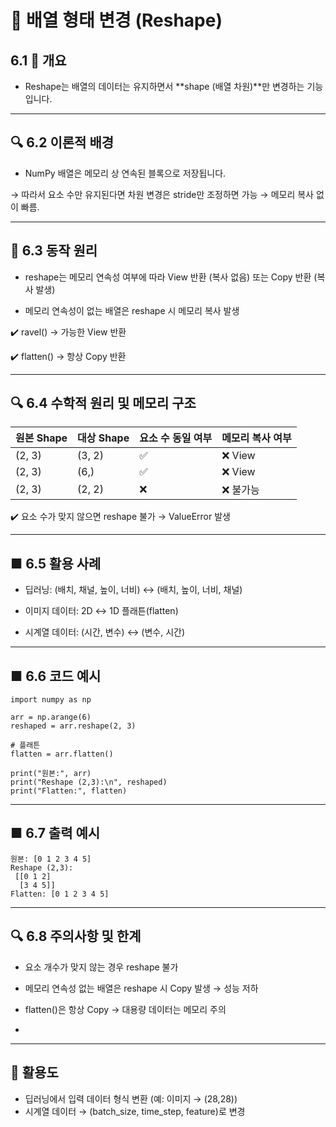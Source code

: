 # 🔸 배열 형태 변경 (Reshape)

## 6.1 📌 개요
-  Reshape는 배열의 데이터는 유지하면서 **shape (배열 차원)**만 변경하는 기능입니다.
---

## 🔍 6.2 이론적 배경

-  NumPy 배열은 메모리 상 연속된 블록으로 저장됩니다.

→ 따라서 요소 수만 유지된다면 차원 변경은 stride만 조정하면 가능 → 메모리 복사 없이 빠름.

---

## 🔁 6.3 동작 원리
-  reshape는 메모리 연속성 여부에 따라 View 반환 (복사 없음) 또는 Copy 반환 (복사 발생)

-  메모리 연속성이 없는 배열은 reshape 시 메모리 복사 발생

✔️ ravel() → 가능한 View 반환

✔️ flatten() → 항상 Copy 반환

---

## 🔍 6.4 수학적 원리 및 메모리 구조

| 원본 Shape | 대상 Shape | 요소 수 동일 여부 | 메모리 복사 여부 |
| -------- | -------- | ---------- | --------- |
| (2, 3)   | (3, 2)   | ✅          | ❌ View    |
| (2, 3)   | (6,)     | ✅          | ❌ View    |
| (2, 3)   | (2, 2)   | ❌          | ❌ 불가능     |

✔️ 요소 수가 맞지 않으면 reshape 불가 → ValueError 발생

---

## ■ 6.5 활용 사례

-  딥러닝: (배치, 채널, 높이, 너비) ↔ (배치, 높이, 너비, 채널)

-  이미지 데이터: 2D ↔ 1D 플래튼(flatten)

-  시계열 데이터: (시간, 변수) ↔ (변수, 시간)
  
---

## ■ 6.6 코드 예시

```
import numpy as np

arr = np.arange(6)
reshaped = arr.reshape(2, 3)

# 플래튼
flatten = arr.flatten()

print("원본:", arr)
print("Reshape (2,3):\n", reshaped)
print("Flatten:", flatten)
```
---

## ■ 6.7 출력 예시

```
원본: [0 1 2 3 4 5]
Reshape (2,3):
 [[0 1 2]
  [3 4 5]]
Flatten: [0 1 2 3 4 5]
```

---

## 🔍 6.8 주의사항 및 한계
-  요소 개수가 맞지 않는 경우 reshape 불가

-  메모리 연속성 없는 배열은 reshape 시 Copy 발생 → 성능 저하

-  flatten()은 항상 Copy → 대용량 데이터는 메모리 주의
-  
---  

## 🚀 활용도
- 딥러닝에서 입력 데이터 형식 변환 (예: 이미지 → (28,28))
- 시계열 데이터 → (batch_size, time_step, feature)로 변경
